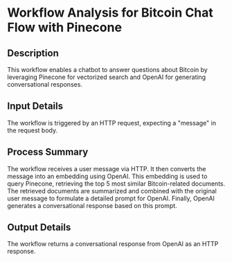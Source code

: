 # Workflow Analysis for Bitcoin Chat Flow with Pinecone

## Description
This workflow enables a chatbot to answer questions about Bitcoin by leveraging Pinecone for vectorized search and OpenAI for generating conversational responses.

## Input Details
The workflow is triggered by an HTTP request, expecting a "message" in the request body.

## Process Summary
The workflow receives a user message via HTTP. It then converts the message into an embedding using OpenAI. This embedding is used to query Pinecone, retrieving the top 5 most similar Bitcoin-related documents. The retrieved documents are summarized and combined with the original user message to formulate a detailed prompt for OpenAI. Finally, OpenAI generates a conversational response based on this prompt.

## Output Details
The workflow returns a conversational response from OpenAI as an HTTP response.
